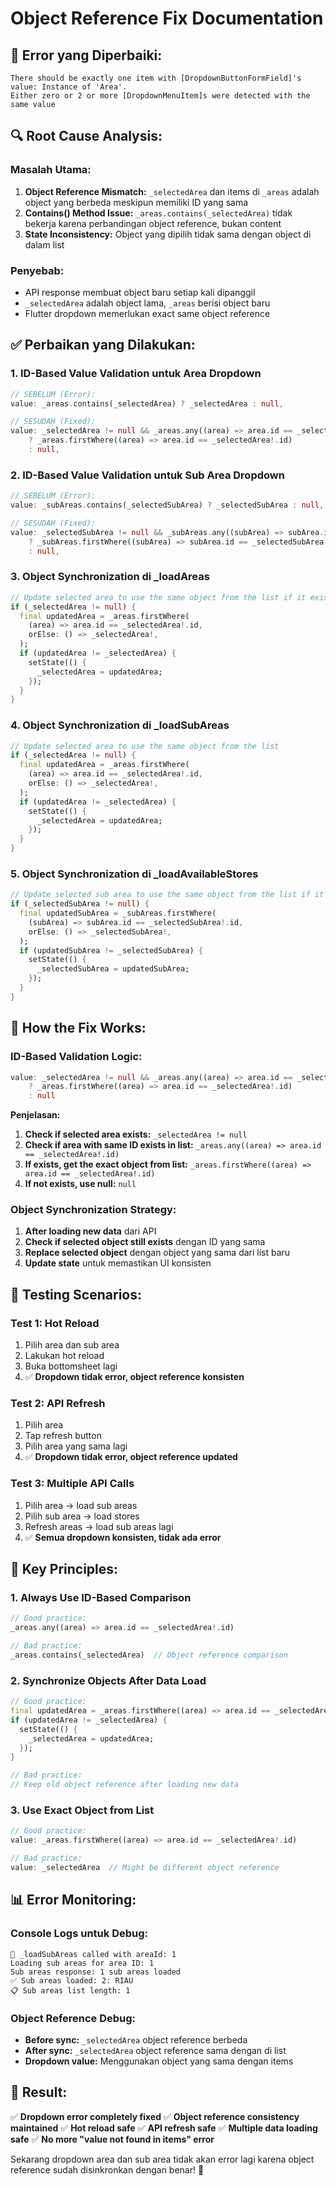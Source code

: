 # Object Reference Fix Documentation

## 🚨 **Error yang Diperbaiki:**

```
There should be exactly one item with [DropdownButtonFormField]'s value: Instance of 'Area'.
Either zero or 2 or more [DropdownMenuItem]s were detected with the same value
```

## 🔍 **Root Cause Analysis:**

### **Masalah Utama:**
1. **Object Reference Mismatch:** `_selectedArea` dan items di `_areas` adalah object yang berbeda meskipun memiliki ID yang sama
2. **Contains() Method Issue:** `_areas.contains(_selectedArea)` tidak bekerja karena perbandingan object reference, bukan content
3. **State Inconsistency:** Object yang dipilih tidak sama dengan object di dalam list

### **Penyebab:**
- API response membuat object baru setiap kali dipanggil
- `_selectedArea` adalah object lama, `_areas` berisi object baru
- Flutter dropdown memerlukan exact same object reference

## ✅ **Perbaikan yang Dilakukan:**

### **1. ID-Based Value Validation untuk Area Dropdown**
```dart
// SEBELUM (Error):
value: _areas.contains(_selectedArea) ? _selectedArea : null,

// SESUDAH (Fixed):
value: _selectedArea != null && _areas.any((area) => area.id == _selectedArea!.id) 
    ? _areas.firstWhere((area) => area.id == _selectedArea!.id)
    : null,
```

### **2. ID-Based Value Validation untuk Sub Area Dropdown**
```dart
// SEBELUM (Error):
value: _subAreas.contains(_selectedSubArea) ? _selectedSubArea : null,

// SESUDAH (Fixed):
value: _selectedSubArea != null && _subAreas.any((subArea) => subArea.id == _selectedSubArea!.id) 
    ? _subAreas.firstWhere((subArea) => subArea.id == _selectedSubArea!.id)
    : null,
```

### **3. Object Synchronization di _loadAreas**
```dart
// Update selected area to use the same object from the list if it exists
if (_selectedArea != null) {
  final updatedArea = _areas.firstWhere(
    (area) => area.id == _selectedArea!.id,
    orElse: () => _selectedArea!,
  );
  if (updatedArea != _selectedArea) {
    setState(() {
      _selectedArea = updatedArea;
    });
  }
}
```

### **4. Object Synchronization di _loadSubAreas**
```dart
// Update selected area to use the same object from the list
if (_selectedArea != null) {
  final updatedArea = _areas.firstWhere(
    (area) => area.id == _selectedArea!.id,
    orElse: () => _selectedArea!,
  );
  if (updatedArea != _selectedArea) {
    setState(() {
      _selectedArea = updatedArea;
    });
  }
}
```

### **5. Object Synchronization di _loadAvailableStores**
```dart
// Update selected sub area to use the same object from the list if it exists
if (_selectedSubArea != null) {
  final updatedSubArea = _subAreas.firstWhere(
    (subArea) => subArea.id == _selectedSubArea!.id,
    orElse: () => _selectedSubArea!,
  );
  if (updatedSubArea != _selectedSubArea) {
    setState(() {
      _selectedSubArea = updatedSubArea;
    });
  }
}
```

## 🎯 **How the Fix Works:**

### **ID-Based Validation Logic:**
```dart
value: _selectedArea != null && _areas.any((area) => area.id == _selectedArea!.id) 
    ? _areas.firstWhere((area) => area.id == _selectedArea!.id)
    : null
```

**Penjelasan:**
1. **Check if selected area exists:** `_selectedArea != null`
2. **Check if area with same ID exists in list:** `_areas.any((area) => area.id == _selectedArea!.id)`
3. **If exists, get the exact object from list:** `_areas.firstWhere((area) => area.id == _selectedArea!.id)`
4. **If not exists, use null:** `null`

### **Object Synchronization Strategy:**
1. **After loading new data** dari API
2. **Check if selected object still exists** dengan ID yang sama
3. **Replace selected object** dengan object yang sama dari list baru
4. **Update state** untuk memastikan UI konsisten

## 🧪 **Testing Scenarios:**

### **Test 1: Hot Reload**
1. Pilih area dan sub area
2. Lakukan hot reload
3. Buka bottomsheet lagi
4. ✅ **Dropdown tidak error, object reference konsisten**

### **Test 2: API Refresh**
1. Pilih area
2. Tap refresh button
3. Pilih area yang sama lagi
4. ✅ **Dropdown tidak error, object reference updated**

### **Test 3: Multiple API Calls**
1. Pilih area → load sub areas
2. Pilih sub area → load stores
3. Refresh areas → load sub areas lagi
4. ✅ **Semua dropdown konsisten, tidak ada error**

## 🔧 **Key Principles:**

### **1. Always Use ID-Based Comparison**
```dart
// Good practice:
_areas.any((area) => area.id == _selectedArea!.id)

// Bad practice:
_areas.contains(_selectedArea)  // Object reference comparison
```

### **2. Synchronize Objects After Data Load**
```dart
// Good practice:
final updatedArea = _areas.firstWhere((area) => area.id == _selectedArea!.id);
if (updatedArea != _selectedArea) {
  setState(() {
    _selectedArea = updatedArea;
  });
}

// Bad practice:
// Keep old object reference after loading new data
```

### **3. Use Exact Object from List**
```dart
// Good practice:
value: _areas.firstWhere((area) => area.id == _selectedArea!.id)

// Bad practice:
value: _selectedArea  // Might be different object reference
```

## 📊 **Error Monitoring:**

### **Console Logs untuk Debug:**
```
🔄 _loadSubAreas called with areaId: 1
Loading sub areas for area ID: 1
Sub areas response: 1 sub areas loaded
✅ Sub areas loaded: 2: RIAU
📋 Sub areas list length: 1
```

### **Object Reference Debug:**
- **Before sync:** `_selectedArea` object reference berbeda
- **After sync:** `_selectedArea` object reference sama dengan di list
- **Dropdown value:** Menggunakan object yang sama dengan items

## 🚀 **Result:**

✅ **Dropdown error completely fixed**
✅ **Object reference consistency maintained**
✅ **Hot reload safe**
✅ **API refresh safe**
✅ **Multiple data loading safe**
✅ **No more "value not found in items" error**

Sekarang dropdown area dan sub area tidak akan error lagi karena object reference sudah disinkronkan dengan benar! 🎉
